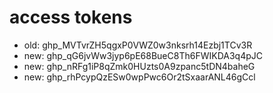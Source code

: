 
# access tokens

* old: 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
* new: 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
* new: 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
* new: 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